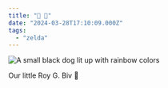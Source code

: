 ```yaml
---
title: "🌈 🐶"
date: "2024-03-28T17:10:09.000Z"
tags: 
  - "zelda"
---
```


![A small black dog lit up with rainbow colors](images/ROYGBIV-edited.jpg)

Our little Roy G. Biv 🐶
